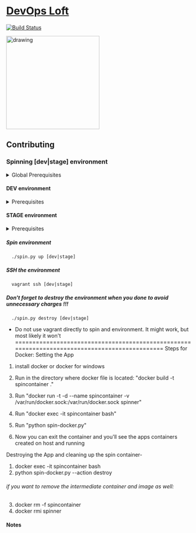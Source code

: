 # <a href="http://www.devopsloft.io">DevOps Loft</a>

[![Build Status](https://travis-ci.org/devopsloft/devopsloft.svg?branch=master)](https://travis-ci.org/devopsloft/devopsloft)

<img src="http://www.devopsloft.io/static/logo.png" alt="drawing" width="250" hight="250"/>

## Contributing

### Spinning [dev|stage] environment

<details>
  <summary>Global Prerequisites</summary>
  <ul>
    <li>python 3</li>
    <li>vagrant</li>
    <li>vagrant plugin: vagrant-env</li>
    <li>Use `.env.local` file for configuration keys which overrides `.env`</li>
  </ul>
</details>

#### DEV environment
<details>
  <summary>Prerequisites</summary>
  <ul>
    <li>VirtualBox</li>
    <li>Verify /vault directory exists and is writable</li>
        <li>Install the following packages: </li>
          <li>virtualbox</li>
        <li>fabric3</li>
        <li>docker-compose</li>
 
  </ul>
</details>

#### STAGE environment
<details>
  <summary>Prerequisites</summary>
  <ul>
    <li>AWS account</li>
    <li>AWS credentials: access key & access secret</li>
    <li>keypair</li>
    <li>subnet ID</li>
    <li>Security Group with inbound ports for SSH (22), HTTP (80), HTTPS (443), and 8200</li>
    <li> AWS S3 Bucket</li>
  </ul>
</details>

##### Spin environment

~~~
  ./spin.py up [dev|stage]
~~~

##### SSH the environment

~~~
  vagrant ssh [dev|stage]
~~~

##### Don't forget to destroy the environment when you done to avoid unnecessary charges !!!

~~~
  ./spin.py destroy [dev|stage]
~~~



-   Do not use vagrant directly to spin and environment. It might work, but most likely it won't
==============================================================================================
Steps for Docker:
Setting the App 
 1. install docker or docker for windows 
 2. Run  in the directory where docker file is located:
 "docker build -t spincontainer ."

 3. Run 
 "docker run -t -d --name spincontainer -v /var/run/docker.sock:/var/run/docker.sock spinner"
 4. Run
 "docker exec -it spincontainer bash"
 6. Run
 "python spin-docker.py"
 7. Now you can exit the container and you'll see the apps containers created on host and running
 
 Destroying the App and cleaning up the spin container-
 1. docker exec -it spincontainer bash
 2. python spin-docker.py --action destroy
 ###### if you want to remove the intermediate container and image as well:
 3. docker rm -f spincontainer
 4. docker rmi spinner
 
 #### Notes